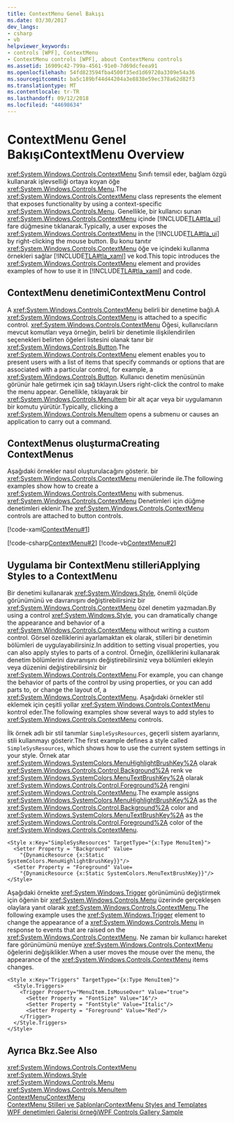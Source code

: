 ```yaml
---
title: ContextMenu Genel Bakışı
ms.date: 03/30/2017
dev_langs:
- csharp
- vb
helpviewer_keywords:
- controls [WPF], ContextMenu
- ContextMenu controls [WPF], about ContextMenu controls
ms.assetid: 16909c42-799a-4561-91e0-7d69dcfeea91
ms.openlocfilehash: 54fd823594fba4500f35ed1d69720a3309e54a36
ms.sourcegitcommit: ba5c189bf44d44204a3e8838e59ec378a62d82f3
ms.translationtype: MT
ms.contentlocale: tr-TR
ms.lasthandoff: 09/12/2018
ms.locfileid: "44698634"
---
```

# <a name="contextmenu-overview"></a><span data-ttu-id="67289-102">ContextMenu Genel Bakışı</span><span class="sxs-lookup"><span data-stu-id="67289-102">ContextMenu Overview</span></span>
<span data-ttu-id="67289-103"><xref:System.Windows.Controls.ContextMenu> Sınıfı temsil eder, bağlam özgü kullanarak işlevselliği ortaya koyan öğe <xref:System.Windows.Controls.Menu>.</span><span class="sxs-lookup"><span data-stu-id="67289-103">The <xref:System.Windows.Controls.ContextMenu> class represents the element that exposes functionality by using a context-specific <xref:System.Windows.Controls.Menu>.</span></span> <span data-ttu-id="67289-104">Genellikle, bir kullanıcı sunan <xref:System.Windows.Controls.ContextMenu> içinde [!INCLUDE[TLA#tla_ui](../../../../includes/tlasharptla-ui-md.md)] fare düğmesine tıklanarak.</span><span class="sxs-lookup"><span data-stu-id="67289-104">Typically, a user exposes the <xref:System.Windows.Controls.ContextMenu> in the [!INCLUDE[TLA#tla_ui](../../../../includes/tlasharptla-ui-md.md)] by right-clicking the mouse button.</span></span> <span data-ttu-id="67289-105">Bu konu tanıtır <xref:System.Windows.Controls.ContextMenu> öğe ve içindeki kullanma örnekleri sağlar [!INCLUDE[TLA#tla_xaml](../../../../includes/tlasharptla-xaml-md.md)] ve kod.</span><span class="sxs-lookup"><span data-stu-id="67289-105">This topic introduces the <xref:System.Windows.Controls.ContextMenu> element and provides examples of how to use it in [!INCLUDE[TLA#tla_xaml](../../../../includes/tlasharptla-xaml-md.md)] and code.</span></span>  
  
  
  
<a name="contextmenu_control"></a>   
## <a name="contextmenu-control"></a><span data-ttu-id="67289-106">ContextMenu denetimi</span><span class="sxs-lookup"><span data-stu-id="67289-106">ContextMenu Control</span></span>  
 <span data-ttu-id="67289-107">A <xref:System.Windows.Controls.ContextMenu> belirli bir denetime bağlı.</span><span class="sxs-lookup"><span data-stu-id="67289-107">A <xref:System.Windows.Controls.ContextMenu> is attached to a specific control.</span></span> <span data-ttu-id="67289-108"><xref:System.Windows.Controls.ContextMenu> Öğesi, kullanıcıların mevcut komutları veya örneğin, belirli bir denetimle ilişkilendirilen seçenekleri belirten öğeleri listesini olanak tanır bir <xref:System.Windows.Controls.Button>.</span><span class="sxs-lookup"><span data-stu-id="67289-108">The <xref:System.Windows.Controls.ContextMenu> element enables you to present users with a list of items that specify commands or options that are associated with a particular control, for example, a <xref:System.Windows.Controls.Button>.</span></span> <span data-ttu-id="67289-109">Kullanıcı denetim menüsünün görünür hale getirmek için sağ tıklayın.</span><span class="sxs-lookup"><span data-stu-id="67289-109">Users right-click the control to make the menu appear.</span></span> <span data-ttu-id="67289-110">Genellikle, tıklayarak bir <xref:System.Windows.Controls.MenuItem> bir alt açar veya bir uygulamanın bir komutu yürütür.</span><span class="sxs-lookup"><span data-stu-id="67289-110">Typically, clicking a <xref:System.Windows.Controls.MenuItem> opens a submenu or causes an application to carry out a command.</span></span>  
  
<a name="creating_contextmenus"></a>   
## <a name="creating-contextmenus"></a><span data-ttu-id="67289-111">ContextMenus oluşturma</span><span class="sxs-lookup"><span data-stu-id="67289-111">Creating ContextMenus</span></span>  
 <span data-ttu-id="67289-112">Aşağıdaki örnekler nasıl oluşturulacağını gösterir. bir <xref:System.Windows.Controls.ContextMenu> menülerinde ile.</span><span class="sxs-lookup"><span data-stu-id="67289-112">The following examples show how to create a <xref:System.Windows.Controls.ContextMenu> with submenus.</span></span> <span data-ttu-id="67289-113"><xref:System.Windows.Controls.ContextMenu> Denetimleri için düğme denetimleri eklenir.</span><span class="sxs-lookup"><span data-stu-id="67289-113">The <xref:System.Windows.Controls.ContextMenu> controls are attached to button controls.</span></span>  
  
 [!code-xaml[ContextMenu#1](../../../../samples/snippets/csharp/VS_Snippets_Wpf/ContextMenu/CSharp/Pane1.xaml#1)]  
  
 [!code-csharp[ContextMenu#2](../../../../samples/snippets/csharp/VS_Snippets_Wpf/ContextMenu/CSharp/Pane1.xaml.cs#2)]
 [!code-vb[ContextMenu#2](../../../../samples/snippets/visualbasic/VS_Snippets_Wpf/ContextMenu/VisualBasic/Pane1.xaml.vb#2)]  
  
<a name="applying_styles_to_contextmenu"></a>   
## <a name="applying-styles-to-a-contextmenu"></a><span data-ttu-id="67289-114">Uygulama bir ContextMenu stilleri</span><span class="sxs-lookup"><span data-stu-id="67289-114">Applying Styles to a ContextMenu</span></span>  
 <span data-ttu-id="67289-115">Bir denetimi kullanarak <xref:System.Windows.Style>, önemli ölçüde görünümünü ve davranışını değiştirebilirsiniz bir <xref:System.Windows.Controls.ContextMenu> özel denetim yazmadan.</span><span class="sxs-lookup"><span data-stu-id="67289-115">By using a control <xref:System.Windows.Style>, you can dramatically change the appearance and behavior of a <xref:System.Windows.Controls.ContextMenu> without writing a custom control.</span></span> <span data-ttu-id="67289-116">Görsel özelliklerini ayarlamaktan ek olarak, stilleri bir denetimin bölümleri de uygulayabilirsiniz.</span><span class="sxs-lookup"><span data-stu-id="67289-116">In addition to setting visual properties, you can also apply styles to parts of a control.</span></span> <span data-ttu-id="67289-117">Örneğin, özelliklerini kullanarak denetim bölümlerini davranışını değiştirebilirsiniz veya bölümleri ekleyin veya düzenini değiştirebilirsiniz bir <xref:System.Windows.Controls.ContextMenu>.</span><span class="sxs-lookup"><span data-stu-id="67289-117">For example, you can change the behavior of parts of the control by using properties, or you can add parts to, or change the layout of, a <xref:System.Windows.Controls.ContextMenu>.</span></span> <span data-ttu-id="67289-118">Aşağıdaki örnekler stil eklemek için çeşitli yollar <xref:System.Windows.Controls.ContextMenu> kontrol eder.</span><span class="sxs-lookup"><span data-stu-id="67289-118">The following examples show several ways to add styles to <xref:System.Windows.Controls.ContextMenu> controls.</span></span>  
  
 <span data-ttu-id="67289-119">İlk örnek adlı bir stil tanımlar `SimpleSysResources`, geçerli sistem ayarlarını, stili kullanmayı gösterir.</span><span class="sxs-lookup"><span data-stu-id="67289-119">The first example defines a style called `SimpleSysResources`, which shows how to use the current system settings in your style.</span></span> <span data-ttu-id="67289-120">Örnek atar <xref:System.Windows.SystemColors.MenuHighlightBrushKey%2A> olarak <xref:System.Windows.Controls.Control.Background%2A> renk ve <xref:System.Windows.SystemColors.MenuTextBrushKey%2A> olarak <xref:System.Windows.Controls.Control.Foreground%2A> rengini <xref:System.Windows.Controls.ContextMenu>.</span><span class="sxs-lookup"><span data-stu-id="67289-120">The example assigns <xref:System.Windows.SystemColors.MenuHighlightBrushKey%2A> as the <xref:System.Windows.Controls.Control.Background%2A> color and <xref:System.Windows.SystemColors.MenuTextBrushKey%2A> as the <xref:System.Windows.Controls.Control.Foreground%2A> color of the <xref:System.Windows.Controls.ContextMenu>.</span></span>  
  
```xaml  
<Style x:Key="SimpleSysResources" TargetType="{x:Type MenuItem}">  
  <Setter Property = "Background" Value=   
    "{DynamicResource {x:Static SystemColors.MenuHighlightBrushKey}}"/>  
  <Setter Property = "Foreground" Value=   
    "{DynamicResource {x:Static SystemColors.MenuTextBrushKey}}"/>  
</Style>  
```  
  
 <span data-ttu-id="67289-121">Aşağıdaki örnekte <xref:System.Windows.Trigger> görünümünü değiştirmek için öğenin bir <xref:System.Windows.Controls.Menu> üzerinde gerçekleşen olaylara yanıt olarak <xref:System.Windows.Controls.ContextMenu>.</span><span class="sxs-lookup"><span data-stu-id="67289-121">The following example uses the <xref:System.Windows.Trigger> element to change the appearance of a <xref:System.Windows.Controls.Menu> in response to events that are raised on the <xref:System.Windows.Controls.ContextMenu>.</span></span> <span data-ttu-id="67289-122">Ne zaman bir kullanıcı hareket fare görünümünü menüye <xref:System.Windows.Controls.ContextMenu> öğelerini değişiklikler.</span><span class="sxs-lookup"><span data-stu-id="67289-122">When a user moves the mouse over the menu, the appearance of the <xref:System.Windows.Controls.ContextMenu> items changes.</span></span>  
  
```xaml  
<Style x:Key="Triggers" TargetType="{x:Type MenuItem}">  
  <Style.Triggers>  
    <Trigger Property="MenuItem.IsMouseOver" Value="true">  
      <Setter Property = "FontSize" Value="16"/>  
      <Setter Property = "FontStyle" Value="Italic"/>  
      <Setter Property = "Foreground" Value="Red"/>  
    </Trigger>  
  </Style.Triggers>  
</Style>  
```  
  
## <a name="see-also"></a><span data-ttu-id="67289-123">Ayrıca Bkz.</span><span class="sxs-lookup"><span data-stu-id="67289-123">See Also</span></span>  
 <xref:System.Windows.Controls.ContextMenu>  
 <xref:System.Windows.Style>  
 <xref:System.Windows.Controls.Menu>  
 <xref:System.Windows.Controls.MenuItem>  
 [<span data-ttu-id="67289-124">ContextMenu</span><span class="sxs-lookup"><span data-stu-id="67289-124">ContextMenu</span></span>](../../../../docs/framework/wpf/controls/contextmenu.md)  
 [<span data-ttu-id="67289-125">ContextMenu Stilleri ve Şablonları</span><span class="sxs-lookup"><span data-stu-id="67289-125">ContextMenu Styles and Templates</span></span>](../../../../docs/framework/wpf/controls/contextmenu-styles-and-templates.md)  
 [<span data-ttu-id="67289-126">WPF denetimleri Galerisi örneği</span><span class="sxs-lookup"><span data-stu-id="67289-126">WPF Controls Gallery Sample</span></span>](https://go.microsoft.com/fwlink/?LinkID=160053)

